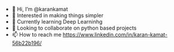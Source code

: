 - 👋 Hi, I’m @karankamat
- 👀 Interested in making things simpler
- 🌱 Currently learning Deep Learninhg
- 💞️ Looking to collaborate on python based projects
- 📫 How to reach me https://www.linkedin.com/in/karan-kamat-56b22b196/

